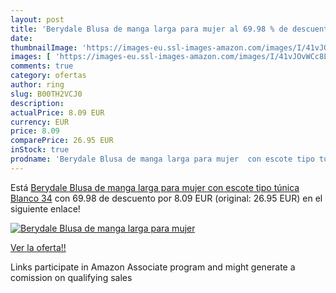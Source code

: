 ```yaml
---
layout: post
title: 'Berydale Blusa de manga larga para mujer al 69.98 % de descuento'
date: 
thumbnailImage: 'https://images-eu.ssl-images-amazon.com/images/I/41vJOvWCc8L._SL200_.jpg'
images: [ 'https://images-eu.ssl-images-amazon.com/images/I/41vJOvWCc8L._SL200_.jpg' ]
comments: true
category: ofertas
author: ring
slug: B00TH2VCJ0
description:
actualPrice: 8.09 EUR
currency: EUR
price: 8.09
comparePrice: 26.95 EUR
inStock: true
prodname: 'Berydale Blusa de manga larga para mujer  con escote tipo túnica  Blanco  34'
---
```


Está [Berydale Blusa de manga larga para mujer  con escote tipo túnica  Blanco  34](https://www.amazon.es/dp/B00TH2VCJ0/?tag=tolees-21) con 69.98 de descuento por 8.09 EUR (original: 26.95 EUR) en el siguiente enlace!

[![Berydale Blusa de manga larga para mujer](https://images-eu.ssl-images-amazon.com/images/I/41vJOvWCc8L._SL200_.jpg)](https://www.amazon.es/dp/B00TH2VCJ0/?tag=tolees-21)

[Ver la oferta!!](https://www.amazon.es/dp/B00TH2VCJ0/?tag=tolees-21)

Links participate in Amazon Associate program and might generate a comission on qualifying sales


